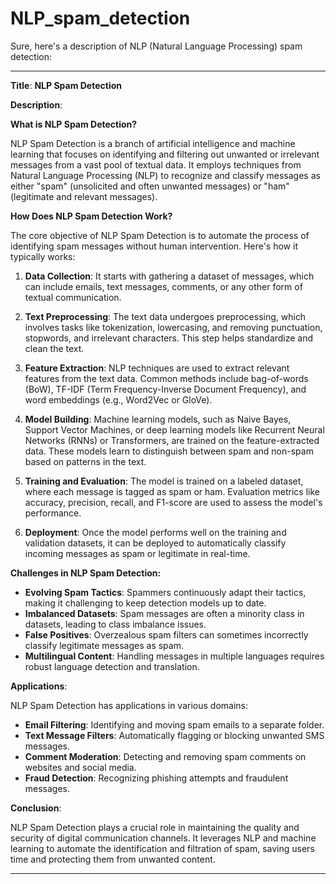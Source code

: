 # NLP_spam_detection
Sure, here's a description of NLP (Natural Language Processing) spam detection:

---

**Title**: **NLP Spam Detection**

**Description**:

**What is NLP Spam Detection?**

NLP Spam Detection is a branch of artificial intelligence and machine learning that focuses on identifying and filtering out unwanted or irrelevant messages from a vast pool of textual data. It employs techniques from Natural Language Processing (NLP) to recognize and classify messages as either "spam" (unsolicited and often unwanted messages) or "ham" (legitimate and relevant messages).

**How Does NLP Spam Detection Work?**

The core objective of NLP Spam Detection is to automate the process of identifying spam messages without human intervention. Here's how it typically works:

1. **Data Collection**: It starts with gathering a dataset of messages, which can include emails, text messages, comments, or any other form of textual communication.

2. **Text Preprocessing**: The text data undergoes preprocessing, which involves tasks like tokenization, lowercasing, and removing punctuation, stopwords, and irrelevant characters. This step helps standardize and clean the text.

3. **Feature Extraction**: NLP techniques are used to extract relevant features from the text data. Common methods include bag-of-words (BoW), TF-IDF (Term Frequency-Inverse Document Frequency), and word embeddings (e.g., Word2Vec or GloVe).

4. **Model Building**: Machine learning models, such as Naive Bayes, Support Vector Machines, or deep learning models like Recurrent Neural Networks (RNNs) or Transformers, are trained on the feature-extracted data. These models learn to distinguish between spam and non-spam based on patterns in the text.

5. **Training and Evaluation**: The model is trained on a labeled dataset, where each message is tagged as spam or ham. Evaluation metrics like accuracy, precision, recall, and F1-score are used to assess the model's performance.

6. **Deployment**: Once the model performs well on the training and validation datasets, it can be deployed to automatically classify incoming messages as spam or legitimate in real-time.

**Challenges in NLP Spam Detection:**

- **Evolving Spam Tactics**: Spammers continuously adapt their tactics, making it challenging to keep detection models up to date.
- **Imbalanced Datasets**: Spam messages are often a minority class in datasets, leading to class imbalance issues.
- **False Positives**: Overzealous spam filters can sometimes incorrectly classify legitimate messages as spam.
- **Multilingual Content**: Handling messages in multiple languages requires robust language detection and translation.

**Applications**:

NLP Spam Detection has applications in various domains:

- **Email Filtering**: Identifying and moving spam emails to a separate folder.
- **Text Message Filters**: Automatically flagging or blocking unwanted SMS messages.
- **Comment Moderation**: Detecting and removing spam comments on websites and social media.
- **Fraud Detection**: Recognizing phishing attempts and fraudulent messages.

**Conclusion**:

NLP Spam Detection plays a crucial role in maintaining the quality and security of digital communication channels. It leverages NLP and machine learning to automate the identification and filtration of spam, saving users time and protecting them from unwanted content.

---
